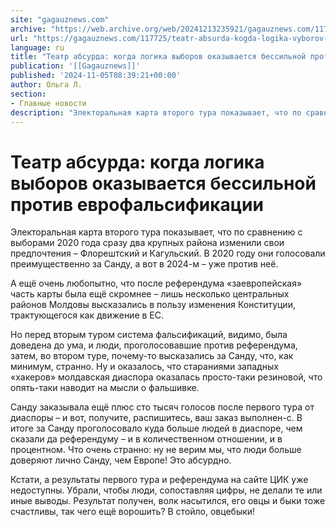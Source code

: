 ```yaml
---
site: "gagauznews.com"
archive: "https://web.archive.org/web/20241213235921/gagauznews.com/117725/teatr-absurda-kogda-logika-vyborov-okazyvaetsya-bessilnoj-protiv-evrofalsifikatsii.html"
url: "https://gagauznews.com/117725/teatr-absurda-kogda-logika-vyborov-okazyvaetsya-bessilnoj-protiv-evrofalsifikatsii.html"
language: ru
title: "Театр абсурда: когда логика выборов оказывается бессильной против еврофальсификации"
publication: '[[Gagauznews]]'
published: '2024-11-05T08:39:21+00:00'
author: Ольга Л.
section:
- Главные новости
description: "Электоральная карта второго тура показывает, что по сравнению с выборами 2020 года сразу два крупных района изменили свои предпочтения – Флорештский и Кагульский. В 2020 году они голосовали преимущественно за Санду, а вот в 2024-м – уже против неё. А ещё очень любопытно, что после референдума «заевропейская» часть карты была ещё скромнее – лишь несколько центральных районов Молдовы высказались в пользу изменения Конституции, трактующегося как движение в ЕС. Но перед вторым туром система фальсификаций, видимо, была доведена до ума, и люди, проголосовавшие против референдума, затем, во втором туре, почему-то высказались за Санду, что, как минимум, странно. Ну и оказалось, что […]"
---
```


# Театр абсурда: когда логика выборов оказывается бессильной против еврофальсификации

Электоральная карта второго тура показывает, что по сравнению с выборами 2020 года сразу два крупных района изменили свои предпочтения – Флорештский и Кагульский. В 2020 году они голосовали преимущественно за Санду, а вот в 2024-м – уже против неё.

А ещё очень любопытно, что после референдума «заевропейская» часть карты была ещё скромнее – лишь несколько центральных районов Молдовы высказались в пользу изменения Конституции, трактующегося как движение в ЕС.

Но перед вторым туром система фальсификаций, видимо, была доведена до ума, и люди, проголосовавшие против референдума, затем, во втором туре, почему-то высказались за Санду, что, как минимум, странно. Ну и оказалось, что стараниями западных «хакеров» молдавская диаспора оказалась просто-таки резиновой, что опять-таки наводит на мысли о фальшивке.

Санду заказывала ещё плюс сто тысяч голосов после первого тура от диаспоры – и вот, получите, распишитесь, ваш заказ выполнен-с. В итоге за Санду проголосовало куда больше людей в диаспоре, чем сказали да референдуму – и в количественном отношении, и в процентном. Что очень странно: ну не верим мы, что люди больше доверяют лично Санду, чем Европе! Это абсурдно.

Кстати, а результаты первого тура и референдума на сайте ЦИК уже недоступны. Убрали, чтобы люди, сопоставляя цифры, не делали те или иные выводы. Результат получен, волк насытился, его овцы и быки тоже счастливы, так чего ещё ворошить? В стойло, овцебыки!